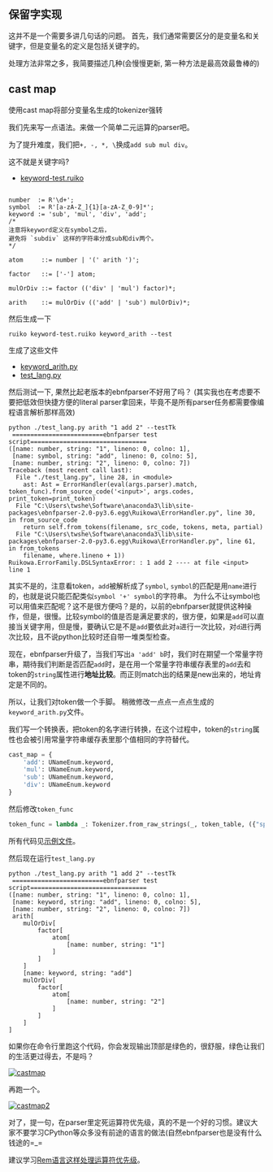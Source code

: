 ## 保留字实现

这并不是一个需要多讲几句话的问题。
首先，我们通常需要区分的是变量名和关键字，但是变量名的定义是包括关键字的。

处理方法非常之多，我简要描述几种(会慢慢更新, 第一种方法是最高效最鲁棒的)


## cast map
使用cast map将部分变量名生成的tokenizer强转

我们先来写一点语法。来做一个简单二元运算的parser吧。

为了提升难度，我们把`+, -, *, \`换成`add sub mul div`。

这不就是关键字吗?

- [keyword-test.ruiko](https://github.com/thautwarm/ebnfparser-dev-notes/tree/master/code_examples/cast_map/keyword-test.ruiko)
```bnf

number  := R'\d+';
symbol  := R'[a-zA-Z_]{1}[a-zA-Z_0-9]*';
keyword := 'sub', 'mul', 'div', 'add'; 
/* 
注意将keyword定义在symbol之后，
避免将 `subdiv` 这样的字符串分成sub和div两个。 
*/

atom     ::= number | '(' arith ')';

factor   ::= ['-'] atom;

mulOrDiv ::= factor (('div' | 'mul') factor)*;

arith    ::= mulOrDiv (('add' | 'sub') mulOrDiv)*;
```

然后生成一下

```shell
ruiko keyword-test.ruiko keyword_arith --test
```

生成了这些文件

- [keyword_arith.py](https://github.com/thautwarm/ebnfparser-dev-notes/tree/master/code_examples/cast_map/keyword_arith.py)
- [test_lang.py](https://github.com/thautwarm/ebnfparser-dev-notes/tree/master/code_examples/cast_map/test_lang.py)

然后测试一下, 果然比起老版本的ebnfparser不好用了吗？
(其实我也在考虑要不要把低效但快捷方便的literal parser拿回来，毕竟不是所有parser任务都需要像编程语言解析那样高效)
```shell
python ./test_lang.py arith "1 add 2" --testTk
 =========================ebnfparser test script================================
([name: number, string: "1", lineno: 0, colno: 1],
 [name: symbol, string: "add", lineno: 0, colno: 5],
 [name: number, string: "2", lineno: 0, colno: 7])
Traceback (most recent call last):
  File "./test_lang.py", line 28, in <module>
    ast: Ast = ErrorHandler(eval(args.parser).match, token_func).from_source_code('<input>', args.codes, print_token=print_token)
  File "C:\Users\twshe\Software\anaconda3\lib\site-packages\ebnfparser-2.0-py3.6.egg\Ruikowa\ErrorHandler.py", line 30, in from_source_code
    return self.from_tokens(filename, src_code, tokens, meta, partial)
  File "C:\Users\twshe\Software\anaconda3\lib\site-packages\ebnfparser-2.0-py3.6.egg\Ruikowa\ErrorHandler.py", line 61, in from_tokens
    filename, where.lineno + 1))
Ruikowa.ErrorFamily.DSLSyntaxError: : 1 add 2 ---- at file <input> line 1
```

其实不是的，注意看token，`add`被解析成了`symbol`, `symbol`的匹配是用`name`进行的，也就是说只能匹配类似`symbol '+' symbol`的字符串。
为什么不让symbol也可以用值来匹配呢？这不是很方便吗？是的，以前的ebnfparser就提供这种操作，但是，很慢。比较symbol的值是否是满足要求的，很方便，如果是`add`可以直接当关键字用，但是慢，要确认它是不是`add`要依此对`a`进行一次比较，对`d`进行两次比较，且不说python比较时还自带一堆类型检查。

现在，ebnfparser升级了，当我们写出`a 'add' b`时，我们时在期望一个常量字符串，期待我们判断是否匹配`add`时，是在用一个常量字符串缓存表里的`add`去和token的`string`属性进行**地址比较**。而正则match出的结果是new出来的，地址肯定是不同的。

所以，让我们对token做一个手脚。
稍微修改一点点一点点生成的`keyword_arith.py`文件。

我们写一个转换表，把token的名字进行转换，在这个过程中，token的`string`属性也会被引用常量字符串缓存表里那个值相同的字符替代。
```python
cast_map = {
    'add': UNameEnum.keyword,
    'mul': UNameEnum.keyword,
    'sub': UNameEnum.keyword,
    'div': UNameEnum.keyword
}
```
然后修改`token_func`
```python
token_func = lambda _: Tokenizer.from_raw_strings(_, token_table, ({"space"}, {}), cast_map=cast_map)
```
所有代码见[示例文件](https://github.com/thautwarm/ebnfparser-dev-notes/tree/master/code_examples/cast_map/keyword_arith.py)。

然后现在运行`test_lang.py`
```
python ./test_lang.py arith "1 add 2" --testTk
 =========================ebnfparser test script================================
([name: number, string: "1", lineno: 0, colno: 1],
 [name: keyword, string: "add", lineno: 0, colno: 5],
 [name: number, string: "2", lineno: 0, colno: 7])
 arith[
    mulOrDiv[
        factor[
            atom[
                [name: number, string: "1"]
            ]
        ]
    ]
    [name: keyword, string: "add"]
    mulOrDiv[
        factor[
            atom[
                [name: number, string: "2"]
            ]
        ]
    ]
]

```
如果你在命令行里跑这个代码，你会发现输出顶部是绿色的，很舒服，绿色让我们的生活更过得去，不是吗？  

[![castmap](https://github.com/thautwarm/ebnfparser-dev-notes/blob/master/code_examples/cast_map/cast_map.png)](https://github.com/thautwarm/ebnfparser-dev-notes/blob/master/code_examples/cast_map/cast_map.png)

再跑一个。

[![castmap2](https://github.com/thautwarm/ebnfparser-dev-notes/blob/master/code_examples/cast_map/cast_map2.png)](https://github.com/thautwarm/ebnfparser-dev-notes/blob/master/code_examples/cast_map/cast_map2.png)


对了，提一句，在parser里定死运算符优先级，真的不是一个好的习惯。建议大家不要学习CPython等众多没有前途的语言的做法(自然ebnfparser也是没有什么钱途的=_=  

建议学习[Rem语言这样处理运算符优先级](https://github.com/thautwarm/Rem/blob/ebnfparser2.0/remlang/compiler/order_dual_opt.py)。

